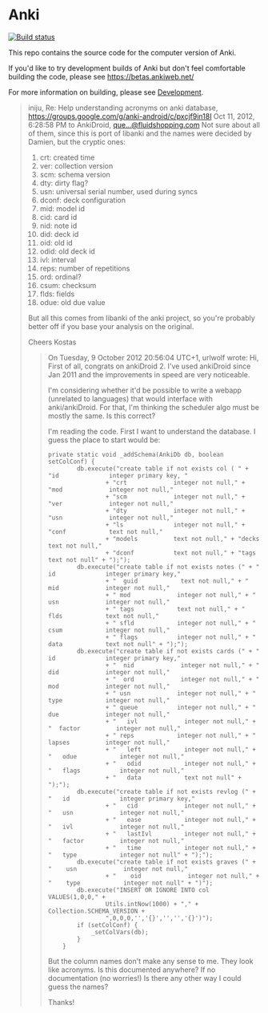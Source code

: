 # Anki

[![Build status](https://badge.buildkite.com/c9edf020a4aec976f9835e54751cc5409d843adbb66d043bd3.svg?branch=main)](https://buildkite.com/ankitects/anki-ci)

This repo contains the source code for the computer version of Anki.

If you'd like to try development builds of Anki but don't feel comfortable
building the code, please see https://betas.ankiweb.net/

For more information on building, please see [Development](./docs/development.md).

> iniju, Re: Help understanding acronyms on anki database, https://groups.google.com/g/anki-android/c/pxcjf9in18I
> Oct 11, 2012, 6:28:58 PM
> to AnkiDroid, que...@fluidshopping.com
> Not sure about all of them, since this is port of libanki and the names were decided by Damien, but the cryptic ones:
> 1. crt: created time
> 1. ver: collection version
> 1. scm: schema version
> 1. dty: dirty flag?
> 1. usn: universal serial number, used during syncs
> 1. dconf: deck configuration
> 1. mid: model id
> 1. cid: card id
> 1. nid: note id
> 1. did: deck id
> 1. oid: old id
> 1. odid: old deck id
> 1. ivl: interval
> 1. reps: number of repetitions
> 1. ord: ordinal?
> 1. csum: checksum
> 1. flds: fields
> 1. odue: old due value
>
> But all this comes from libanki of the anki project, so you're probably better off if you base your analysis on the original.
>
> Cheers
> Kostas
>
>
> > On Tuesday, 9 October 2012 20:56:04 UTC+1, urlwolf wrote:
> > Hi,
> > First of all, congrats on ankiDroid 2. I've used ankiDroid since Jan 2011 and the improvements in speed are very noticeable.
> >
> > I'm considering whether it'd be possible to write a webapp (unrelated to languages) that would interface with anki/ankiDroid. For that, I'm thinking the scheduler algo must be mostly the same. Is this correct?
> >
> > I'm reading the code. First I want to understand the database. I guess the place to start would be:
> > ```
> > private static void _addSchema(AnkiDb db, boolean setColConf) {
> >         db.execute("create table if not exists col ( " + "id              integer primary key, "
> >                 + "crt             integer not null," + "mod             integer not null,"
> >                 + "scm             integer not null," + "ver             integer not null,"
> >                 + "dty             integer not null," + "usn             integer not null,"
> >                 + "ls              integer not null," + "conf            text not null,"
> >                 + "models          text not null," + "decks           text not null,"
> >                 + "dconf           text not null," + "tags            text not null" + ");");
> >         db.execute("create table if not exists notes (" + "   id              integer primary key,"
> >                 + "  guid            text not null," + " mid             integer not null,"
> >                 + " mod             integer not null," + " usn             integer not null,"
> >                 + " tags            text not null," + " flds            text not null,"
> >                 + " sfld            integer not null," + " csum            integer not null,"
> >                 + " flags           integer not null," + " data            text not null" + ");");
> >         db.execute("create table if not exists cards (" + "   id              integer primary key,"
> >                 + "  nid             integer not null," + "  did             integer not null,"
> >                 + "  ord             integer not null," + "  mod             integer not null,"
> >                 + " usn             integer not null," + " type            integer not null,"
> >                 + " queue           integer not null," + "    due             integer not null,"
> >                 + "   ivl             integer not null," + "  factor          integer not null,"
> >                 + " reps            integer not null," + "   lapses          integer not null,"
> >                 + "   left            integer not null," + "   odue            integer not null,"
> >                 + "   odid            integer not null," + "   flags           integer not null,"
> >                 + "   data            text not null" + ");");
> >         db.execute("create table if not exists revlog (" + "   id              integer primary key,"
> >                 + "   cid             integer not null," + "   usn             integer not null,"
> >                 + "   ease            integer not null," + "   ivl             integer not null,"
> >                 + "   lastIvl         integer not null," + "   factor          integer not null,"
> >                 + "   time            integer not null," + "   type            integer not null" + ");");
> >         db.execute("create table if not exists graves (" + "    usn             integer not null,"
> >                 + "    oid             integer not null," + "    type            integer not null" + ")");
> >         db.execute("INSERT OR IGNORE INTO col VALUES(1,0,0," +
> >                 Utils.intNow(1000) + "," + Collection.SCHEMA_VERSION +
> >                 ",0,0,0,'','{}','','','{}')");
> >         if (setColConf) {
> >             _setColVars(db);
> >         }
> >     }
> > ```
> >
> > But  the column names don't make any sense to me. They look like acronyms.
> > Is this documented anywhere? If no documentation (no worries!) Is there any other way I could guess the names?
> >
> > Thanks!

